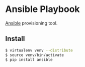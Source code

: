 Ansible Playbook
================

[Ansible][1] provisioning tool.

Install
-------

```bash
$ virtualenv venv --distribute
$ source venv/bin/activate
$ pip install ansible
```

[1]: http://www.ansibleworks.com/

